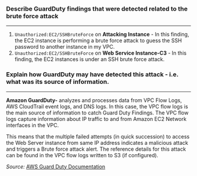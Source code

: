 ### Describe GuardDuty findings that were detected related to the brute force attack
___

1. ``Unauthorized:EC2/SSHBruteForce`` on **Attacking Instance** - In this finding, the EC2 instance is performing a brute force attack to guess the SSH password  to another instance in my VPC.
2. ``Unauthorized:EC2/SSHBruteForce`` on **Web Service Instance-C3** - In this finding, the EC2 instances is under an SSH brute force attack.

### Explain how GuardDuty may have detected this attack - i.e. what was its source of information.
___

**Amazon GuardDuty-** analyzes and processes data from VPC Flow Logs, AWS CloudTrail event logs, and DNS logs. 
In this case, the VPC flow logs is the main source of information to catch Guard Duty Findings. The VPC flow logs capture information about IP traffic to and from Amazon EC2 Network interfaces in the VPC. 

This means that the multiple failed attempts (in quick succession) to access the Web Server instance from same IP address indicates a malicious attack and triggers a Brute force attack alert. The reference details for this attack can be found in the VPC flow logs written to S3 (if configured).

*Source:* [AWS Guard Duty Documentation](https://docs.aws.amazon.com/guardduty/latest/ug/guardduty_data-sources.html)


